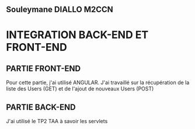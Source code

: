 ## Souleymane DIALLO M2CCN

# INTEGRATION BACK-END ET FRONT-END

## PARTIE FRONT-END
Pour cette partie, j'ai utilisé ANGULAR. J'ai travaillé sur la récupération de la liste des Users (GET)
et de l'ajout de nouveaux Users (POST)

## PARTIE BACK-END
J'ai utilisé le TP2 TAA à savoir les servlets 


